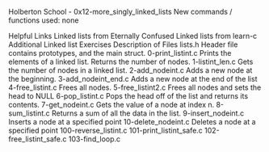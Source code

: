 Holberton School - 0x12-more_singly_linked_lists
New commands / functions used:
none

Helpful Links
Linked lists from Eternally Confused
Linked lists from learn-c
Additional Linked list Exercises
Description of Files
lists.h
Header file contains prototypes, and the main struct.
0-print_listint.c
Prints the elements of a linked list. Returns the number of nodes.
1-listint_len.c
Gets the number of nodes in a linked list.
2-add_nodeint.c
Adds a new node at the beginning.
3-add_nodeint_end.c
Adds a new node at the end of the list
4-free_listint.c
Frees all nodes.
5-free_listint2.c
Frees all nodes and sets the head to NULL
6-pop_listint.c
Pops the head off of the list and returns its contents.
7-get_nodeint.c
Gets the value of a node at index n.
8-sum_listint.c
Returns a sum of all the data in the list.
9-insert_nodeint.c
Inserts a node at a specified point
10-delete_nodeint.c
Deletes a node at a specified point
100-reverse_listint.c
101-print_listint_safe.c
102-free_listint_safe.c
103-find_loop.c
